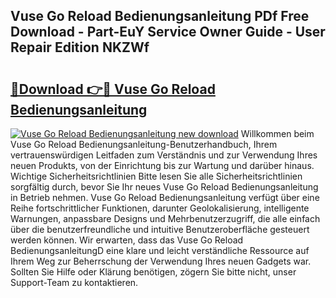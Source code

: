 ## Vuse Go Reload Bedienungsanleitung PDf Free Download - Part-EuY Service Owner Guide - User Repair Edition NKZWf

# <h2><a href="http://df09qp.blite.top/?on=Vuse+Go+Reload+Bedienungsanleitung">🔗Download 👉🔴 Vuse Go Reload Bedienungsanleitung</a></h2>

[![Vuse Go Reload Bedienungsanleitung new download](https://i.imgur.com/lujVjoI.png)](http://df09qp.blite.top/?on=Vuse+Go+Reload+Bedienungsanleitung)
Willkommen beim Vuse Go Reload Bedienungsanleitung-Benutzerhandbuch, Ihrem vertrauenswürdigen Leitfaden zum Verständnis und zur Verwendung Ihres neuen Produkts, von der Einrichtung bis zur Wartung und darüber hinaus. Wichtige Sicherheitsrichtlinien Bitte lesen Sie alle Sicherheitsrichtlinien sorgfältig durch, bevor Sie Ihr neues Vuse Go Reload Bedienungsanleitung in Betrieb nehmen. Vuse Go Reload Bedienungsanleitung verfügt über eine Reihe fortschrittlicher Funktionen, darunter Geolokalisierung, intelligente Warnungen, anpassbare Designs und Mehrbenutzerzugriff, die alle einfach über die benutzerfreundliche und intuitive Benutzeroberfläche gesteuert werden können. Wir erwarten, dass das Vuse Go Reload BedienungsanleitungD eine klare und leicht verständliche Ressource auf Ihrem Weg zur Beherrschung der Verwendung Ihres neuen Gadgets war. Sollten Sie Hilfe oder Klärung benötigen, zögern Sie bitte nicht, unser Support-Team zu kontaktieren.
